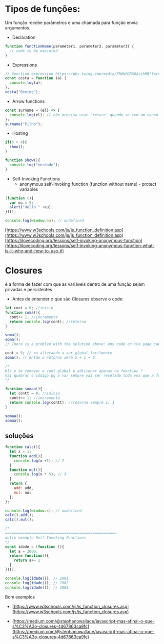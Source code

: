 # Tipos de funções:

Um função recebe parâmetros e uma chamada para função envia argumentos.

- Declaration

```js
function functionName(parameter1, parameter2, parameter3) {
  // code to be executed
}
```

- Expressions

```js
// function expression https://pbs.twimg.com/media/FN6bFDRX0AsshRB?format=jpg
const costa = function (a) {
  console.log(a);
};
costa("Boeing");
```


- Arrow functions 

```js
const surname = (el) => {
  console.log(el); // não precisa usar `return` quando se tem um console.
};
surname("Filho");
```

- Hosting  

```js
if(5 > 4){
  show();
}

function show(){
  console.log("verdade");
}
```

- Self-Invoking Functions
    - anonymous self-invoking function (function without name) - protect variables

```js
(function (){  
  var eu = 5;
  alert("Hello " +eu);
})();

console.log(window.eu); // undefined

```


[https://www.w3schools.com/js/js_function_definition.asp](https://www.w3schools.com/js/js_function_definition.asp)  
[https://ilovecoding.org/lessons/self-invoking-anonymous-function](https://ilovecoding.org/lessons/self-invoking-anonymous-function-what-is-it-why-and-how-to-use-it)

# Closures
é a forma de fazer com que as variáveis dentro de uma função sejam privadas e persistentes

- Antes de entender o que são Closures observe o code: 

```js
let cont = 0; //inicio
function soma(){
  cont+= 1; //incrementa
  return console.log(cont); //retorno
}

soma();
soma();
// There is a problem with the solution above: Any code on the page can change the counter, without calling add().

cont = 5; // << alterando a var global facilmente
soma(); // então o retorno será 5 + 1 = 6

/*
blz e se remover o cont global e adicionar apenas na function ?
Vai quebrar o código pq a var sempre vai ser resetada toda vez que a funcao for chamada:
*/

function somaa(){
  let contt = 0; //inicio
  contt+= 1; //incrementa
  return console.log(contt); //retorno sempre 1, 1
}

somaa();
somaa();


```

## soluções 

```js
function calc(){
  let x = 1;
  function add(){
    console.log(x +1); // 2
  }
  function mul(){
    console.log(x * 5); // 5
  }
  return {
    add: add,
    mul: mul
  };
};

console.log(window.x); // undefined
calc().add(); 
calc().mul();

/* 
===================================================
outro exemplo Self-Invoking Functions
*/
const idade = (function (){
  let a = 2000;
  return function(){
    return a+= 1
  }
})();

console.log(idade()); // 2001
console.log(idade()); // 2002
console.log(idade()); // 2003

```


Bom exemplos
-  [https://www.w3schools.com/js/js_function_closures.asp](https://www.w3schools.com/js/js_function_closures.asp)

- [https://medium.com/@stephanowallace/javascript-mas-afinal-o-que-s%C3%A3o-closures-4d67863ca9fc](https://medium.com/@stephanowallace/javascript-mas-afinal-o-que-s%C3%A3o-closures-4d67863ca9fc)